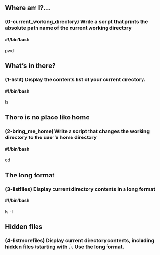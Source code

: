 ## Where am I?...
### (0-current_working_directory) Write a script that prints the absolute path name of the current working directory
####  #!/bin/bash
pwd
## What’s in there?
### (1-listit) Display the contents list of your current directory.
####  #!/bin/bash
ls
## There is no place like home 
### (2-bring_me_home) Write a script that changes the working directory to the user’s home directory
####  #!/bin/bash
cd
## The long format 
### (3-listfiles) Display current directory contents in a long format
#### #!/bin/bash
ls -l
## Hidden files 
### (4-listmorefiles) Display current directory contents, including hidden files (starting with .). Use the long format.
####
